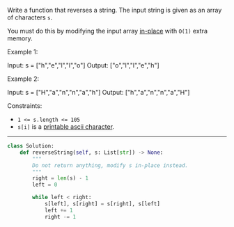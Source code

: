 Write a function that reverses a string. The input string is given as an array of characters `s`.

You must do this by modifying the input array [in-place](https://en.wikipedia.org/wiki/In-place_algorithm) with `O(1)` extra memory.

Example 1:

Input: s = ["h","e","l","l","o"]
Output: ["o","l","l","e","h"]

Example 2:

Input: s = ["H","a","n","n","a","h"]
Output: ["h","a","n","n","a","H"]

Constraints:

- `1 <= s.length <= 105`
- `s[i]` is a [printable ascii character](https://en.wikipedia.org/wiki/ASCII#Printable_characters).

---

```python
class Solution:
    def reverseString(self, s: List[str]) -> None:
        """
        Do not return anything, modify s in-place instead.
        """
        right = len(s) - 1
        left = 0

        while left < right:
            s[left], s[right] = s[right], s[left]
            left += 1
            right -= 1
```